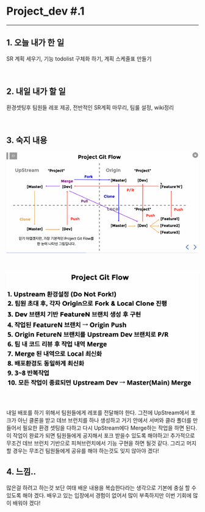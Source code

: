 # Project_dev #.1

---

## 1. 오늘 내가 한 일

SR 계획 세우기, 기능 todolist 구체화 하기, 계획 스케줄표 만들기

<br />

## 2. 내일 내가 할 일

환경셋팅후 팀원들 레포 제공, 전반적인 SR계획 마무리, 팀룰 설정, wiki정리 


<br />

## 3. 숙지 내용

![](./img/git.png)

<br />

![](./img/flow.png)

<br />

내일 배포를 하기 위해서 팀원들에게 레포를 전달해야 한다. 그전에 UpStream에서 포크가 아닌 클론을 받고 데브 브런치를 하나 생성하고 거기 안에서 서버와 클라 폴더를 만들어서 필요한 환경 셋팅을 다하고 다시 UpStream에다 Merge하는 작업을 하면 된다. 이 작업이 완료가 되면 팀원들에게 공지해서 포크 받을수 있도록 해야하고! 추가적으로 무조건 데브 브런치 기반으로 피쳐브런치에서 기능 구현을 하면 될것 같다. 그리고 머지할 경우는 무조건 팀원들에게 공유를 해야 하는것도 잊지 않아야 겠다!


## 4. 느낌..

많은걸 하려고 하는것 보단 여태 배운 내용을 복습한다라는 생각으로 기본에 충실 할 수 있도록 해야 겠다. 배우고 있는 입장에서 경험이 없어서 많이 부족하지만 이번 기회에 많이 배워야 겠다!